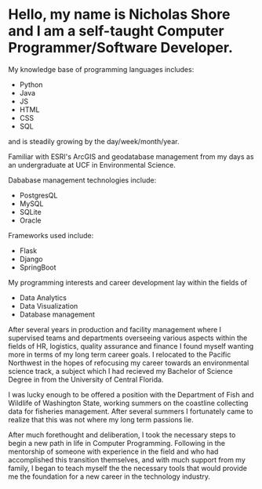 # Hello, my name is Nicholas Shore and I am a self-taught Computer Programmer/Software Developer.
My knowledge base of programming languages includes:
- Python
- Java
- JS
- HTML
- CSS
- SQL
 
and is steadily growing by the day/week/month/year.
 
Familiar with ESRI's ArcGIS and geodatabase management from my days as an undergraduate at UCF in Environmental Science.

Dababase management technologies include:
- PostgresQL
- MySQL
- SQLite
- Oracle
 
Frameworks used include:
- Flask
- Django
- SpringBoot

My programming interests and career development lay within the fields of 
- Data Analytics
- Data Visualization
- Database management

After several years in production and facility management where I supervised teams and departments overseeing various aspects within the fields of HR, logistics, quality assurance and finance I found myself wanting more in terms of my long term career goals. I relocated to the Pacific Northwest in the hopes of refocusing my career towards an environmental science track, a subject which I had recieved my Bachelor of Science Degree in from the University of Central Florida. 

I was lucky enough to be offered a position with the Department of Fish and Wildlife of Washington State, working summers on the coastline collecting data for fisheries management. After several summers I fortunately came to realize that this was not where my long term passions lie.

After much forethought and deliberation, I took the necessary steps to begin a new path in life in Computer Programming. Following in the mentorship of someone with experience in the field and who had accomplished this transition themselves, and with much support from my family, I began to teach myself the the necessary tools that would provide me the foundation for a new career in the technology industry. 
